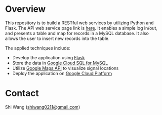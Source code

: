 Overview
========

This repository is to build a RESTful web services by utilizing Python and Flask. The API web service page link is [here](https://euphoric-oath-172818.appspot.com/). It enables a simple log in/out, and presents a table and map for records in a MySQL database. It also allows the user to insert new records into the table.

The applied techniques include:

- Develop the application using [Flask](http://flask.pocoo.org/docs/0.12/)
- Store the data in [Google Cloud SQL for MySQL](https://cloud.google.com/sql/docs/mysql/)
- Utilize [Google Maps API](https://developers.google.com/maps/) to visualize signal locations
- Deploy the application on [Google Cloud Platform](https://cloud.google.com/appengine/docs/standard/python/getting-started/python-standard-env)

Contact
=======

Shi Wang (<shiwang0211@gmail.com>)
